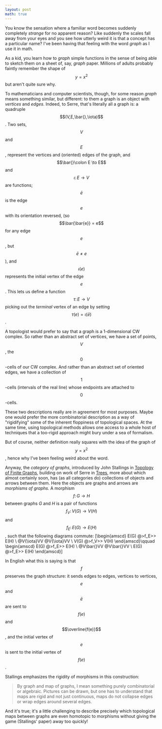 ```yaml
---
layout: post
math: true
---
```

You know the sensation where a familiar word becomes suddenly
completely *strange* for no apparent reason? Like suddenly the scales
fall away from your eyes and you see how utterly weird it is that a
concept has a particular name? I've been having that feeling with the
word *graph* as I use it in math.

As a kid, you learn how to *graph* simple functions in the sense of 
being able to sketch them on a sheet of, say, *graph* paper. Millions
of adults probably faintly remember the shape of $$y = x^2$$ but aren't
quite sure why.

To mathematicians and computer scientists, though, for some reason *graph*
means something similar, but different: to them a graph is an object with
*vertices* and *edges*. Indeed, to Serre, that's literally all a graph is:
a quadruple $$(V,E,\bar{},\iota)$$. Two sets, $$V$$ and $$E$$, represent the
vertices and (oriented) edges of the graph, and $$\bar{}\colon E \to E$$ and
$$\iota\colon E \to V$$ are functions; $$\bar{e}$$ is the edge $$e$$ with its
orientation reversed, (so $$\bar{\bar{e}} = e$$ for any edge $$e$$, but
$$\bar e \neq e$$), and
$$\iota(e)$$ represents the initial vertex of the edge $$e$$. This lets us
define a function $$\tau\colon E \to V$$ picking out the *terminal* vertex
of an edge by setting $$\tau(e) = \iota(\bar{e})$$.

A topologist would prefer to say that a graph is a 1-dimensional CW complex.
So rather than an abstract set of vertices, we have a set of points, $$V$$,
the $$0$$-cells of our CW complex. And rather than an abstract set of oriented
edges, we have a collection of $$1$$-cells (intervals of the real line) 
whose endpoints are attached to $$0$$-cells.

These two descriptions really are in agreement for most purposes. Maybe one would
prefer the more combinatorial description as a way of "rigidifying" some of the
inherent floppiness of topological spaces. At the same time, using topological methods
allows one access to a whole host of techniques that a too-rigid approach might bury
under a sea of formalism.

But of course, neither definition really squares with the idea of the graph of
$$y = x^2$$, hence why I've been feeling weird about the word.

Anyway, the *category of graphs*, introduced by John Stallings in
[Topology of Finite Graphs](https://www2.math.ou.edu/~nbrady/teaching/s11-5863/stallings.pdf),
building on work of Serre in [Trees](https://d-nb.info/965816907/04), more about which
almost certainly soon, has (as all categories do)
collections of objects and arrows between them.
Here the objects are graphs and arrows are *morphisms of graphs.* 
A morphism $$f\colon G \to H$$ between
graphs $G$ and $H$ is a pair of functions $$f_V\colon V(G) \to V(H)$$ 
and $$f_E\colon E(G) \to E(H)$$, such that the following diagrams commute:
\[\begin{amscd}
E(G) @>f_E>> E(H) \\
@V{\iota}VV @V{\iota}VV \\
V(G) @>f_V>> V(H)
\end{amscd}\qquad
\begin{amscd}
E(G) @>f_E>> E(H) \\
@V\bar{}VV @V\bar{}VV \\
E(G) @>f_E>> E(H)
\end{amscd}\]

In English what this is saying is that $$f$$ preserves the graph structure:
it sends edges to edges, vertices to vertices, $$e$$ and $$\bar e$$ are sent
to $$f(e)$$ and $$\overline{f(e)}$$, and the initial vertex of $$e$$ is
sent to the initial vertex of $$f(e)$$.

Stallings emphasizes the rigidity of morphisms in this construction:

> By graph and map of graphs, I mean something purely combinatorial or
algebraic. Pictures can be drawn, but one has to understand that maps are
rigid and not just continuous, maps do not collapse edges or wrap edges
around several edges.

And it's true; it's a little challenging to describe precisely which
topological maps between graphs are even homotopic to morphisms without
giving the game (Stallings' paper) away too quickly!

